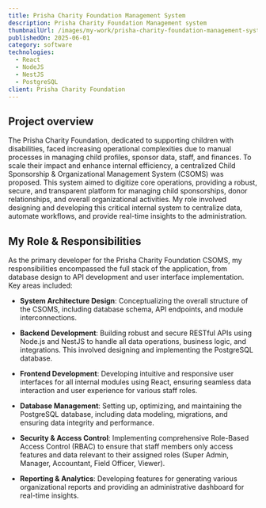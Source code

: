 ```yaml
---
title: Prisha Charity Foundation Management System
description: Prisha Charity Foundation Management system
thumbnailUrl: /images/my-work/prisha-charity-foundation-management-system/thumbnail.png
publishedOn: 2025-06-01
category: software
technologies:
  - React
  - NodeJS
  - NestJS
  - PostgreSQL
client: Prisha Charity Foundation
---
```


## Project overview

The Prisha Charity Foundation, dedicated to supporting children with disabilities, faced increasing operational complexities due to manual processes in managing child profiles, sponsor data, staff, and finances. To scale their impact and enhance internal efficiency, a centralized Child Sponsorship & Organizational Management System (CSOMS) was proposed. This system aimed to digitize core operations, providing a robust, secure, and transparent platform for managing child sponsorships, donor relationships, and overall organizational activities. My role involved designing and developing this critical internal system to centralize data, automate workflows, and provide real-time insights to the administration.

## My Role & Responsibilities

As the primary developer for the Prisha Charity Foundation CSOMS, my responsibilities encompassed the full stack of the application, from database design to API development and user interface implementation. Key areas included:

 - **System Architecture Design**: Conceptualizing the overall structure of the CSOMS, including database schema, API endpoints, and module interconnections.

 - **Backend Development**: Building robust and secure RESTful APIs using Node.js and NestJS to handle all data operations, business logic, and integrations. This involved designing and implementing the PostgreSQL database.

 - **Frontend Development**: Developing intuitive and responsive user interfaces for all internal modules using React, ensuring seamless data interaction and user experience for various staff roles.

 - **Database Management**: Setting up, optimizing, and maintaining the PostgreSQL database, including data modeling, migrations, and ensuring data integrity and performance.

 - **Security & Access Control**: Implementing comprehensive Role-Based Access Control (RBAC) to ensure that staff members only access features and data relevant to their assigned roles (Super Admin, Manager, Accountant, Field Officer, Viewer).

 - **Reporting & Analytics**: Developing features for generating various organizational reports and providing an administrative dashboard for real-time insights.